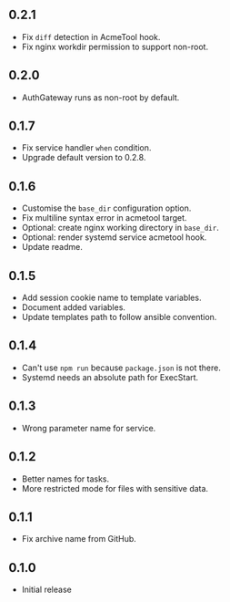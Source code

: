0.2.1
-----
* Fix `diff` detection in AcmeTool hook.
* Fix nginx workdir permission to support non-root.

0.2.0
-----
* AuthGateway runs as non-root by default.

0.1.7
-----
* Fix service handler `when` condition.
* Upgrade default version to 0.2.8.

0.1.6
-----
* Customise the `base_dir` configuration option.
* Fix multiline syntax error in acmetool target.
* Optional: create nginx working directory in `base_dir`.
* Optional: render systemd service acmetool hook.
* Update readme.

0.1.5
-----
* Add session cookie name to template variables.
* Document added variables.
* Update templates path to follow ansible convention.

0.1.4
-----
* Can't use `npm run` because `package.json` is not there.
* Systemd needs an absolute path for ExecStart.

0.1.3
-----
* Wrong parameter name for service.

0.1.2
-----
* Better names for tasks.
* More restricted mode for files with sensitive data.

0.1.1
-----
* Fix archive name from GitHub.

0.1.0
-----
* Initial release
